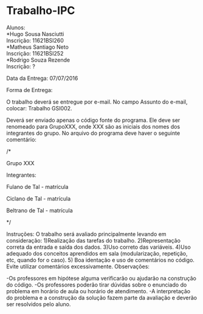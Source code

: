 # Trabalho-IPC

Alunos:<br>
  *Hugo Sousa Nasciutti
  <br>
    Inscrição: 11621BSI260
  <br>
  *Matheus Santiago Neto
  <br>
    Inscrição: 11621BSI252
  <br>
  *Rodrigo Souza Rezende
  <br>
    Inscrição: ?
  <br>

Data da Entrega: 07/07/2016

Forma de Entrega:

  O trabalho deverá se entregue por e-mail. No campo Assunto do e-mail, colocar:
Trabalho GSI002.

  Deverá ser enviado apenas o código fonte do programa. Ele deve ser renomeado para
GrupoXXX, onde XXX são as iniciais dos nomes dos integrantes do grupo. No arquivo
do programa deve haver o seguinte comentário:

/*

  Grupo XXX

  Integrantes:

  Fulano de Tal - matrícula

  Ciclano de Tal - matrícula

  Beltrano de Tal - matrícula

*/

Instruções:
O trabalho será avaliado principalmente levando em consideração:
1)Realização das tarefas do trabalho.
2)Representação correta da entrada e saída dos dados.
3)Uso correto das variáveis.
4)Uso adequado dos conceitos aprendidos em sala (modularização, repetição, etc,
quando for o caso).
5) Boa identação e uso de comentários no código. Evite utilizar comentários
excessivamente.
Observações:

 -Os professores em hipótese alguma verificarão ou ajudarão na construção do código.
 -Os professores poderão tirar dúvidas sobre o enunciado do problema em horário de
aula ou horário de atendimento.
 -A interpretação do problema e a construção da solução fazem parte da avaliação e
deverão ser resolvidos pelo aluno.